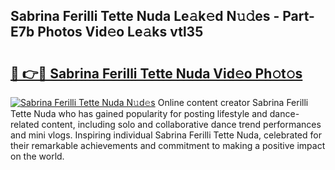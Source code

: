 ## Sabrina Ferilli Tette Nuda Le𝚊k𝚎d N𝚞𝚍es - Part-E7b Photos Vid𝚎o Le𝚊ks vtl35

# <h2><a href="http://fbb5xg.evod.top/?m=Sabrina+Ferilli+Tette+Nuda">🔗 👉🔴 Sabrina Ferilli Tette Nuda Vid𝚎o Ph𝚘t𝚘s</a></h2>

[![Sabrina Ferilli Tette Nuda N𝚞d𝚎s](https://i.imgur.com/8V9OHl7.gif)](http://fbb5xg.evod.top/?m=Sabrina+Ferilli+Tette+Nuda)
Online content creator Sabrina Ferilli Tette Nuda who has gained popularity for posting lifestyle and dance-related content, including solo and collaborative dance trend performances and mini vlogs. Inspiring individual Sabrina Ferilli Tette Nuda, celebrated for their remarkable achievements and commitment to making a positive impact on the world. 
